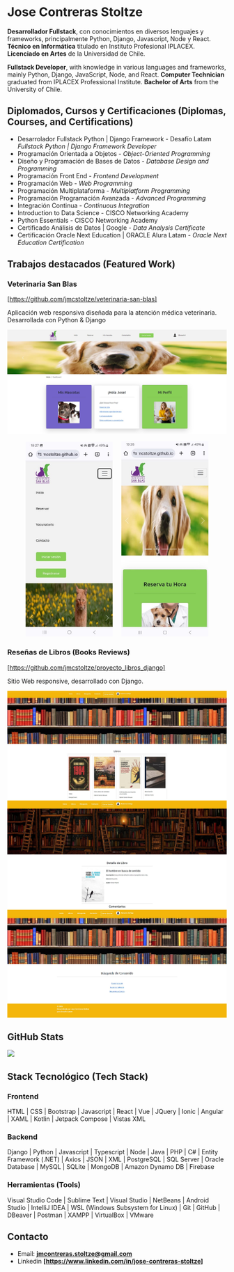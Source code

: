 # Jose Contreras Stoltze

**Desarrollador Fullstack**, con conocimientos en diversos lenguajes y frameworks, principalmente Python, Django, Javascript, Node y React.
**Técnico en Informática** titulado en Instituto Profesional IPLACEX.
**Licenciado en Artes** de la Universidad de Chile.

**Fullstack Developer**, with knowledge in various languages and frameworks, mainly Python, Django, JavaScript, Node, and React.
**Computer Technician** graduated from IPLACEX Professional Institute.
**Bachelor of Arts** from the University of Chile.

## Diplomados, Cursos y Certificaciones (Diplomas, Courses, and Certifications)

- Desarrolador Fullstack Python | Django Framework - Desafío Latam *Fullstack Python | Django Framework Developer*
- Programación Orientada a Objetos - *Object-Oriented Programming*
- Diseño y Programación de Bases de Datos - *Database Design and Programming*
- Programación Front End - *Frontend Development*
- Programación Web - *Web Programming*
- Programación Multiplataforma - *Multiplatform Programming*
- Programación Programación Avanzada - *Advanced Programming*
- Integración Continua - *Continuous Integration*
- Introduction to Data Science - CISCO Networking Academy
- Python Essentials - CISCO Networking Academy
- Certificado Análisis de Datos | Google - *Data Analysis Certificate*
- Certificación Oracle Next Education | ORACLE Alura Latam - *Oracle Next Education Certification*

## Trabajos destacados (Featured Work)

### Veterinaria San Blas

[https://github.com/jmcstoltze/veterinaria-san-blas]

Aplicación web responsiva diseñada para la atención médica veterinaria. Desarrollada con Python & Django

![Captura de pantalla 1](screenshots/captura_1.jpg)
<p align="center">
    <img src="screenshots/captura_3.jpg" alt="Captura de pantalla 3" width="200"/>
    <td>&nbsp;&nbsp;&nbsp;</td>
    <img src="screenshots/captura_4.jpg" alt="Captura de pantalla 4" width="200"/>
</p>

### Reseñas de Libros (Books Reviews)

[https://github.com/jmcstoltze/proyecto_libros_django]

Sitio Web responsive, desarrollado con Django.

![Captura de pantalla 2](screenshots/libros.jpg)
![Captura de pantalla 3](screenshots/detalle_libro.jpg)
![Captura de pantalla 4](screenshots/busqueda.jpg)

## GitHub Stats

![](https://github-readme-stats.vercel.app/api/top-langs/?username=jmcstoltze&theme=omni&hide_border=false&include_all_commits=false&count_private=false&layout=compact)

## Stack Tecnológico (Tech Stack)

### Frontend

HTML | CSS | Bootstrap | Javascript | React | Vue | JQuery | Ionic | Angular | XAML | Kotlin | Jetpack Compose | Vistas XML

### Backend

Django | Python | Javascript | Typescript | Node | Java | PHP | C# | Entity Framework (.NET) | Axios | JSON | XML | PostgreSQL | SQL Server | Oracle Database | MySQL | SQLite | MongoDB | Amazon Dynamo DB | Firebase

### Herramientas (Tools)

Visual Studio Code | Sublime Text | Visual Studio | NetBeans | Android Studio | IntelliJ IDEA | WSL (Windows Subsystem for Linux) | Git | GitHub | DBeaver | Postman | XAMPP | VirtualBox | VMware

## Contacto

- Email: **<jmcontreras.stoltze@gmail.com>**
- Linkedin **[https://www.linkedin.com/in/jose-contreras-stoltze]**
